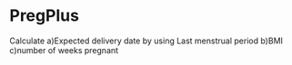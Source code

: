 # PregPlus

Calculate 
a)Expected delivery date by using Last menstrual period
b)BMI
c)number of weeks pregnant
